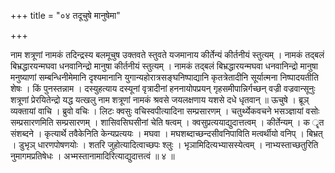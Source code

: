 +++
title = "०४ तदूचुषे मानुषेमा"

+++

नाम शत्रूणां नामकं तदिन्द्रस्य बलमूचुष उक्तवते स्तुवते यजमानाय कीर्तेन्यं कीर्तनीयं स्तुत्यम् । नामकं तद्बलं बिभ्रद्धारयन्मघवा धनवानिन्द्रो मानुषा कीर्तनीयं स्तुत्यम् । नामकं तद्बलं बिभ्रद्धारयन्मघवा धनवानिन्द्रो मानुषा मनुष्याणां सम्बन्धिनीमेमानि दृश्यमानानि युगान्यहोरात्रसङ्घनिष्पाद्यानि कृतत्रेतादीनि सूर्यात्मना निष्पादयतीति शेषः । किं पुनस्तन्नाम । दस्युहत्याय दस्यूनां वृत्रादीनां हननायोपप्रयन् गृहसमीपान्निर्गच्छन् वज्री वज्रवान्सूनुः शत्रूणां प्रेरयितेन्द्रो यद्ध यत्खलु नाम शत्रूणां नामकं श्रवसे जयलक्षणाय यशसे दधे धृतवान् ॥ ऊचुषे । ब्रूञ् व्यक्तायां वाचि । ब्रुवो वचिः । लिटः क्वसुः वचिस्वपीत्यादिना सम्प्रसारणम् । चतुर्थ्येकवचने भसञ्ज्ञायां वसोः सम्प्रसारणमिति सम्प्रसारणम् । शासिवसिघसीनां चेति षत्वम् । क्वसुप्रत्ययाद्युदात्तत्वम् । कीर्तेन्यम् । क ॄत संशब्दने । कृत्यार्थे तवैकेनिति केन्यप्रत्ययः । मघवा । मघशब्दाच्छन्दसीवनिपाविति मत्वर्थीयो वनिप् । बिभ्रत् । डुभृञ् धारणपोषणयोः । शतरि जुहोत्यादित्वाच्छपः श्लुः । भृञामिदित्यभ्यासस्येत्वम् । नाभ्यस्ताच्छतुरिति नुमागमप्रतिषेधः । अभ्मस्तानामादिरित्याद्युदात्तत्वं ॥ ४ ॥